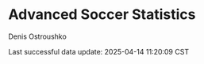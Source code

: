 # Advanced Soccer Statistics
Denis Ostroushko

<!-- gfm -->

Last successful data update: 2025-04-14 11:20:09 CST
